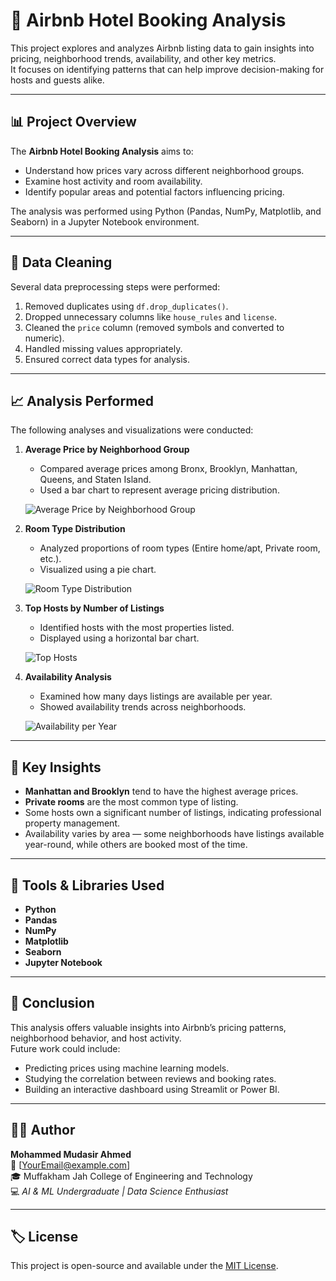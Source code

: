 # 🏨 Airbnb Hotel Booking Analysis

This project explores and analyzes Airbnb listing data to gain insights into pricing, neighborhood trends, availability, and other key metrics.  
It focuses on identifying patterns that can help improve decision-making for hosts and guests alike.

---

## 📊 Project Overview

The **Airbnb Hotel Booking Analysis** aims to:
- Understand how prices vary across different neighborhood groups.
- Examine host activity and room availability.
- Identify popular areas and potential factors influencing pricing.

The analysis was performed using Python (Pandas, NumPy, Matplotlib, and Seaborn) in a Jupyter Notebook environment.

---

## 🧹 Data Cleaning

Several data preprocessing steps were performed:
1. Removed duplicates using `df.drop_duplicates()`.
2. Dropped unnecessary columns like `house_rules` and `license`.
3. Cleaned the `price` column (removed symbols and converted to numeric).
4. Handled missing values appropriately.
5. Ensured correct data types for analysis.

---

## 📈 Analysis Performed

The following analyses and visualizations were conducted:

1. **Average Price by Neighborhood Group**  
   - Compared average prices among Bronx, Brooklyn, Manhattan, Queens, and Staten Island.  
   - Used a bar chart to represent average pricing distribution.

   ![Average Price by Neighborhood Group](images/avg_price_by_neighborhood.png)

2. **Room Type Distribution**  
   - Analyzed proportions of room types (Entire home/apt, Private room, etc.).  
   - Visualized using a pie chart.

   ![Room Type Distribution](images/room_type_distribution.png)

3. **Top Hosts by Number of Listings**  
   - Identified hosts with the most properties listed.  
   - Displayed using a horizontal bar chart.

   ![Top Hosts](images/top_hosts.png)

4. **Availability Analysis**  
   - Examined how many days listings are available per year.  
   - Showed availability trends across neighborhoods.

   ![Availability per Year](images/availability_per_year.png)

---

## 🧠 Key Insights

- **Manhattan and Brooklyn** tend to have the highest average prices.
- **Private rooms** are the most common type of listing.
- Some hosts own a significant number of listings, indicating professional property management.
- Availability varies by area — some neighborhoods have listings available year-round, while others are booked most of the time.

---

## 🧰 Tools & Libraries Used

- **Python**
- **Pandas**
- **NumPy**
- **Matplotlib**
- **Seaborn**
- **Jupyter Notebook**

---

## 🧾 Conclusion

This analysis offers valuable insights into Airbnb’s pricing patterns, neighborhood behavior, and host activity.  
Future work could include:
- Predicting prices using machine learning models.
- Studying the correlation between reviews and booking rates.
- Building an interactive dashboard using Streamlit or Power BI.

---

## 👨‍💻 Author

**Mohammed Mudasir Ahmed**  
📧 [YourEmail@example.com]  
🎓 Muffakham Jah College of Engineering and Technology  
💻 *AI & ML Undergraduate | Data Science Enthusiast*  

---

## 🏷️ License

This project is open-source and available under the [MIT License](LICENSE).

